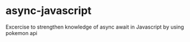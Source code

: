 # async-javascript
 Excercise to strengthen knowledge of async await in Javascript by using pokemon api
